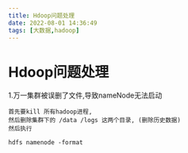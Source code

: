 ```yaml
---
title: Hdoop问题处理
date: 2022-08-01 14:36:49
tags: [大数据,hadoop]
---
```


# Hdoop问题处理

1.万一集群被误删了文件,导致nameNode无法启动
```
首先要kill 所有hadoop进程,
然后删除集群下的 /data /logs 这两个目录, (删除历史数据)
然后执行

hdfs namenode -format

```
<!--more-->


